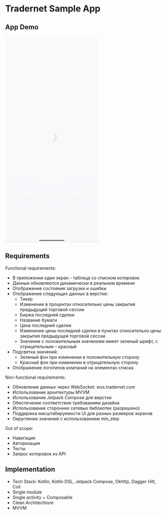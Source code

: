 # Tradernet Sample App

## App Demo

<img src="https://github.com/ndronina/tradernet/blob/main/Demo.gif" width="300" />

## Requirements

Functional requirements:
- В приложении один экран - таблица со списком котировок
- Данные обновляются динамически в реальном времени
- Отображение состояния загрузки и ошибки
- Отображение следующих данных в верстке:
    - Тикер
    - Изменение в процентах относительно цены закрытия предыдущей торговой сессии
    - Биржа последней сделки
    - Название бумаги
    - Цена последней сделки
    - Изменение цены последней сделки в пунктах относительно цены закрытия предыдущей торговой сессии
    - Значение с положительным значением имеет зеленый шрифт, с отрицательным – красный
- Подсветка значений:
    - Зеленый фон при изменении в положительную сторону
    - Красный фон при изменении в отрицательную сторону
- Отображение логотипов компаний на элементах списка

Non-functional requirements:
- Обновление данных через WebSocket: wss.tradernet.com
- Использование архитектуры MVVM
- Использование Jetpack Compose для верстки
- Обеспечение соответствия требованиям дизайна
- Использование сторонних сетевых библиотек (разрешено)
- Поддержка масштабируемости UI для разных размеров экранов
- Округление значений с использованием min_step

Out of scope:
- Навигация
- Авторизация
- Тесты
- Запрос котировок из API

## Implementation
- Tech Stack: Kotlin, Kotlin DSL, Jetpack Compose, Okhttp, Dagger Hilt, Coil
- Single module
- Single activity + Composable
- Clean Architechture
- MVVM
